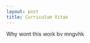 ```yaml
---
layout: post
title: Curriculum Vitae
---
```

<object data="/Ethan_Seefried_CV.pdf" type="application/pdf" width="1000" height="1000"></object>

Why wont this work
bv mngvhk
